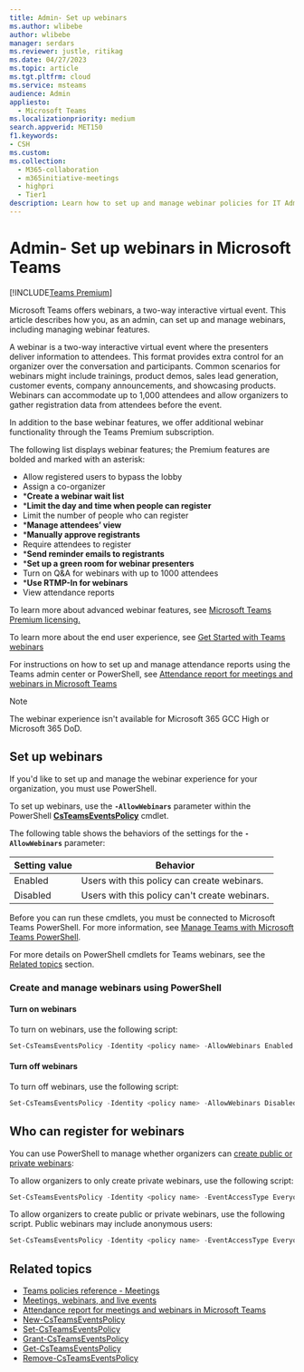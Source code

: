 ```yaml
---
title: Admin- Set up webinars
ms.author: wlibebe
author: wlibebe
manager: serdars
ms.reviewer: justle, ritikag
ms.date: 04/27/2023
ms.topic: article
ms.tgt.pltfrm: cloud
ms.service: msteams
audience: Admin
appliesto: 
  - Microsoft Teams
ms.localizationpriority: medium
search.appverid: MET150
f1.keywords:
- CSH
ms.custom: 
ms.collection: 
  - M365-collaboration
  - m365initiative-meetings
  - highpri
  - Tier1
description: Learn how to set up and manage webinar policies for IT Admins in Teams.
---
```


# Admin- Set up webinars in Microsoft Teams

[!INCLUDE[Teams Premium](includes/teams-premium-ecm.md)]

Microsoft Teams offers webinars, a two-way interactive virtual event. This article describes how you, as an admin, can set up and manage webinars, including managing webinar features.

A webinar is a two-way interactive virtual event where the presenters deliver information to attendees. This format provides extra control for an organizer over the conversation and participants. Common scenarios for webinars might include trainings, product demos, sales lead generation, customer events, company announcements, and showcasing products. Webinars can accommodate up to 1,000 attendees and allow organizers to gather registration data from attendees before the event.

In addition to the base webinar features, we offer additional webinar functionality through the Teams Premium subscription.

The following list displays webinar features; the Premium features are bolded and marked with an asterisk:

- Allow registered users to bypass the lobby
- Assign a co-organizer
- ***Create a webinar wait list**
- ***Limit the day and time when people can register**
- Limit the number of people who can register
- ***Manage attendees’ view**
- ***Manually approve registrants**
- Require attendees to register
- ***Send reminder emails to registrants**
- ***Set up a green room for webinar presenters**
- Turn on Q&A for webinars with up to 1000 attendees
- ***Use RTMP-In for webinars**
- View attendance reports

To learn more about advanced webinar features, see [Microsoft Teams Premium licensing.](/MicrosoftTeams/teams-add-on-licensing/licensing-enhance-teams)

To learn more about the end user experience, see [Get Started with Teams webinars](https://support.microsoft.com/office/42f3f874-22dc-4289-b53f-bbc1a69013e3)

For instructions on how to set up and manage attendance reports using the Teams admin center or PowerShell, see [Attendance report for meetings and webinars in Microsoft Teams](/MicrosoftTeams/teams-analytics-and-reports/meeting-attendance-report)

> [!NOTE]
> The webinar experience isn't available for Microsoft 365 GCC High or Microsoft 365 DoD.

## Set up webinars

If you'd like to set up and manage the webinar experience for your organization, you must use PowerShell.

To set up webinars, use the **`-AllowWebinars`** parameter within the PowerShell [**CsTeamsEventsPolicy**](/powershell/module/teams/set-csteamseventspolicy) cmdlet.

The following table shows the behaviors of the settings for the **`-AllowWebinars`** parameter:

|Setting value| Behavior|
|---------|---------------|
|Enabled| Users with this policy can create webinars. |
|Disabled| Users with this policy can't create webinars.|

Before you can run these cmdlets, you must be connected to Microsoft Teams PowerShell. For more information, see [Manage Teams with Microsoft Teams PowerShell](/microsoftteams/teams-powershell-managing-teams).

For more details on PowerShell cmdlets for Teams webinars, see the [Related topics](#related-topics) section.

### Create and manage webinars using PowerShell

#### Turn on webinars

To turn on webinars, use the following script:

```powershell
Set-CsTeamsEventsPolicy -Identity <policy name> -AllowWebinars Enabled
```

#### Turn off webinars

To turn off webinars, use the following script:

```powershell
Set-CsTeamsEventsPolicy -Identity <policy name> -AllowWebinars Disabled
```

## Who can register for webinars

You can use PowerShell to manage whether organizers can [create public or private webinars](https://support.microsoft.com/office/0719a9bd-07a0-47fd-8415-6c576860f36a):

To allow organizers to only create private webinars, use the following script:

```powershell
Set-CsTeamsEventsPolicy -Identity <policy name> -EventAccessType EveryoneInCompanyExcludingGuests
```

To allow organizers to create public or private webinars, use the following script. Public webinars may include anonymous users:

```powershell
Set-CsTeamsEventsPolicy -Identity <policy name> -EventAccessType Everyone
```

## Related topics

- [Teams policies reference - Meetings](settings-policies-reference.md#meetings)
- [Meetings, webinars, and live events](quick-start-meetings-live-events.md)
- [Attendance report for meetings and webinars in Microsoft Teams](/MicrosoftTeams/teams-analytics-and-reports/meeting-attendance-report)
- [New-CsTeamsEventsPolicy](/powershell/module/teams/new-csteamseventspolicy)
- [Set-CsTeamsEventsPolicy](/powershell/module/teams/set-csteamseventspolicy)
- [Grant-CsTeamsEventsPolicy](/powershell/module/teams/grant-csteamseventspolicy)
- [Get-CsTeamsEventsPolicy](/powershell/module/teams/get-csteamseventspolicy)
- [Remove-CsTeamsEventsPolicy](/powershell/module/teams/remove-csteamseventspolicy)
